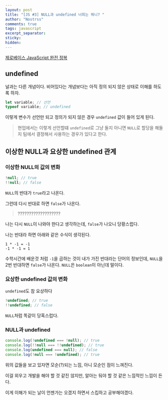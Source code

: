 ```yaml
---
layout: post
title: "[JS #3] NULL과 undefined 너희는 뭐니? "
author: "Nostrss"
comments: true
tags: javascript
excerpt_separator:
sticky:
hidden:
---
```


[제로베이스 JavaScript 완전 정복](https://zero-base.co.kr/category_dev_camp/JS_challenge)

## undefined

널과는 다른 개념이다. 비어있다는 개념보다는 아직 정의 되지 않은 상태로 이해를 하도록 하자.

```javascript
let variable; // 선언
typeof variable; // undefined
```

이렇게 변수가 선언만 되고 정의가 되지 않은 경우 `undefined` 값이 들어 있게 된다.

> 현업에서는 이렇게 선언할떄 `undefined`로 그냥 둘지 아니면 `NULL`로 할당을 해둘지 팀에서 결정해서 사용하는 경우가 있다고 한다.

## 이상한 NULL과 요상한 undefined 관계

### 이상한 NULL의 값의 변화

```javascript
!null; // true
!!null; // false
```

`NULL`의 반대가 `true`라고 나온다.

그런데 다시 반대로 하면 `false`가 나온다.

> ???????????????????

나는 다시 `NULL`이 나와야 한다고 생각하는데, `false`가 나오니 당황스럽다.

나는 반대라 하면 아래와 같은 수식이 생각된다.

```
1 * -1 = -1
-1 * -1 = 1
```

수학시간에 배운것 처럼 `-1`을 곱하는 것이 내가 가진 반대라는 단어의 정보인데, `NULL`을 2번 반대하면 `false`가 나온다.
`NULL`은 `boolean`이 아닌데 말이다.

### 요상한 undefined 값의 변화

`undefined`도 참 요상하다

```javascript
!undefined; // true
!!undefined; // false
```

`NULL`처럼 똑같이 당혹스럽다.

### NULL과 undefined

```javascript
console.log(!undefined === !null); // true
console.log(!!null === !!undefined); // true
console.log(undefined === null); // false
console.log(!null === !undefined); // true
```

위의 값들을 보고 있자면 모순(?)되는 느낌, 아니 모순인 점이 느껴진다.

이걸 외우고 개발을 해야 할 것 같진 않지만, 알아는 둬야 할 것 같은 느낌적인 느낌이 든다.

이게 이해가 되는 날이 언젠가는 오겠지 하면서 스킵하고 공부해야겠다.
